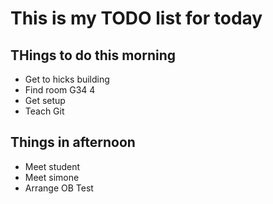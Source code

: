 # This is my TODO list for today

## THings to do this morning

+ Get to hicks building 
+ Find room G34 4
+ Get setup
+ Teach Git 

## Things in afternoon
+ Meet student
+ Meet simone
+ Arrange OB Test
